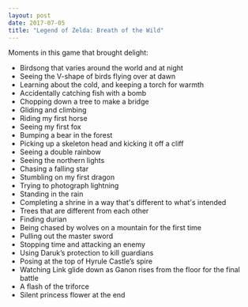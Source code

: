 ```yaml
---
layout: post
date: 2017-07-05
title: "Legend of Zelda: Breath of the Wild"
---
```


Moments in this game that brought delight:

* Birdsong that varies around the world and at night
* Seeing the V-shape of birds flying over at dawn
* Learning about the cold, and keeping a torch for warmth
* Accidentally catching fish with a bomb
* Chopping down a tree to make a bridge
* Gliding and climbing
* Riding my first horse
* Seeing my first fox
* Bumping a bear in the forest
* Picking up a skeleton head and kicking it off a cliff
* Seeing a double rainbow
* Seeing the northern lights
* Chasing a falling star
* Stumbling on my first dragon
* Trying to photograph lightning
* Standing in the rain
* Completing a shrine in a way that's different to what's intended
* Trees that are different from each other
* Finding durian
* Being chased by wolves on a mountain for the first time
* Pulling out the master sword
* Stopping time and attacking an enemy
* Using Daruk’s protection to kill guardians
* Posing at the top of Hyrule Castle’s spire
* Watching Link glide down as Ganon rises from the floor for the final battle
* A flash of the triforce
* Silent princess flower at the end
